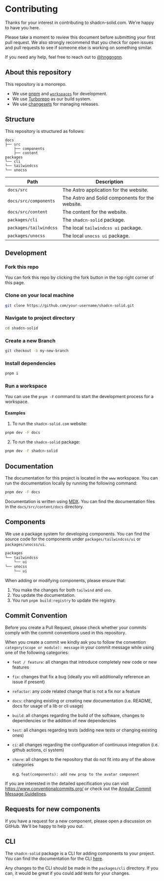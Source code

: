 # Contributing

Thanks for your interest in contributing to shadcn-solid.com. We're happy to have you here.

Please take a moment to review this document before submitting your first pull request. We also strongly recommend that you check for open issues and pull requests to see if someone else is working on something similar.

If you need any help, feel free to reach out to [@hnggngnn](https://twitter.com/hnggngnn).

## About this repository

This repository is a monorepo.

- We use [pnpm](https://pnpm.io/) and [`workspaces`](https://pnpm.io/workspaces) for development.
- We use [Turborepo](https://turbo.build/repo) as our build system.
- We use [changesets](https://github.com/changesets/changesets) for managing releases.

## Structure

This repository is structured as follows:

```
docs
├── src
    ├── components
    ├── content
packages
└── cli
└── tailwindcss
└── unocss
```

| Path                   | Description                                     |
| ---------------------- | ----------------------------------------------- |
| `docs/src`             | The Astro application for the website.          |
| `docs/src/components`  | The Astro and Solid components for the website. |
| `docs/src/content`     | The content for the website.                    |
| `packages/cli`         | The `shadcn-solid` package.                     |
| `packages/tailwindcss` | The local `tailwindcss ui` package.             |
| `packages/unocss`      | The local `unocss ui` package.                  |

## Development

### Fork this repo

You can fork this repo by clicking the fork button in the top right corner of this page.

### Clone on your local machine

```bash
git clone https://github.com/your-username/shadcn-solid.git
```

### Navigate to project directory

```bash
cd shadcn-solid
```

### Create a new Branch

```bash
git checkout -b my-new-branch
```

### Install dependencies

```bash
pnpm i
```

### Run a workspace

You can use the `pnpm -F` command to start the development process for a workspace.

#### Examples

1. To run the `shadcn-solid.com` website:

```bash
pnpm dev -F docs
```

2. To run the `shadcn-solid` package:

```bash
pnpm dev -F shadcn-solid
```

## Documentation

The documentation for this project is located in the `www` workspace. You can run the documentation locally by running the following command:

```bash
pnpm dev -F docs
```

Documentation is written using [MDX](https://mdxjs.com). You can find the documentation files in the `docs/src/content/docs` directory.

## Components

We use a package system for developing components. You can find the source code for the components under `packages/tailwindcss/ui` or `packages/unocss/ui`.

```bash
packages
└── tailwindcss
    └── ui
└── unocss
    └── ui
```

When adding or modifying components, please ensure that:

1. You make the changes for both `tailwind` and `uno`.
2. You update the documentation.
3. You run `pnpm build:registry` to update the registry.

## Commit Convention

Before you create a Pull Request, please check whether your commits comply with
the commit conventions used in this repository.

When you create a commit we kindly ask you to follow the convention
`category(scope or module): message` in your commit message while using one of
the following categories:

- `feat / feature`: all changes that introduce completely new code or new
  features
- `fix`: changes that fix a bug (ideally you will additionally reference an
  issue if present)
- `refactor`: any code related change that is not a fix nor a feature
- `docs`: changing existing or creating new documentation (i.e. README, docs for
  usage of a lib or cli usage)
- `build`: all changes regarding the build of the software, changes to
  dependencies or the addition of new dependencies
- `test`: all changes regarding tests (adding new tests or changing existing
  ones)
- `ci`: all changes regarding the configuration of continuous integration (i.e.
  github actions, ci system)
- `chore`: all changes to the repository that do not fit into any of the above
  categories

  e.g. `feat(components): add new prop to the avatar component`

If you are interested in the detailed specification you can visit
https://www.conventionalcommits.org/ or check out the
[Angular Commit Message Guidelines](https://github.com/angular/angular/blob/22b96b9/CONTRIBUTING.md#-commit-message-guidelines).

## Requests for new components

If you have a request for a new component, please open a discussion on GitHub. We'll be happy to help you out.

## CLI

The `shadcn-solid` package is a CLI for adding components to your project. You can find the documentation for the CLI [here](https://shadcn-solid.com/docs/cli).

Any changes to the CLI should be made in the `packages/cli` directory. If you can, it would be great if you could add tests for your changes.
